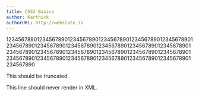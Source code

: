 ```yaml
---
title: CSS3 Basics
author: Karthick
authorURL: http://webslate.io
---
```


1234567890123456789012345678901234567890123456789012345678901234567890123456789012345678901234567890123456789012345678901234567890123456789012345678901234567890123456789012345678901234567890123456789012345678901234567890123456789012345678901234567890

This should be truncated.

<!--truncate-->

This line should never render in XML.
